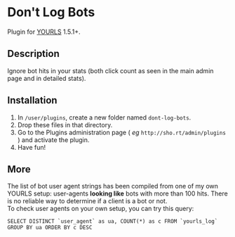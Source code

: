 Don't Log Bots
==============

Plugin for [YOURLS](http://yourls.org) 1.5.1+. 

Description
-----------
Ignore bot hits in your stats (both click count as seen in the main admin page and in detailed stats).

Installation
------------
1. In `/user/plugins`, create a new folder named `dont-log-bots`.
2. Drop these files in that directory.
3. Go to the Plugins administration page ( *eg* `http://sho.rt/admin/plugins` ) and activate the plugin.
4. Have fun!

More
----
The list of bot user agent strings has been compiled from one of my own YOURLS setup: user-agents **looking like** bots with more than 100 hits. There is no reliable way to determine if a client is a bot or not.  
To check user agents on your own setup, you can try this query:

```mysql
SELECT DISTINCT `user_agent` as ua, COUNT(*) as c FROM `yourls_log` GROUP BY ua ORDER BY c DESC
```
